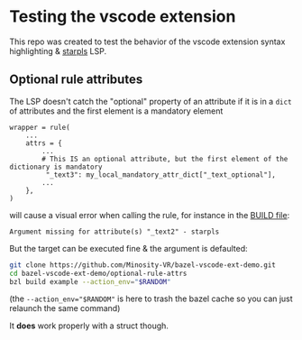 # Testing the vscode extension

This repo was created to test the behavior of the vscode extension syntax highlighting & [starpls](https://github.com/withered-magic/starpls) LSP.

## Optional rule attributes

The LSP doesn't catch the "optional" property of an attribute if it is in a `dict` of attributes and the first element is a mandatory element

```bazel
wrapper = rule(
    ...
    attrs = {
        ...
        # This IS an optional attribute, but the first element of the dictionary is mandatory
         "_text3": my_local_mandatory_attr_dict["_text_optional"],
        ...
    },
)
```

will cause a visual error when calling the rule, for instance in the [BUILD file](./optional-rule-attrs/BUILD):
```
Argument missing for attribute(s) "_text2" - starpls
```

But the target can be executed fine & the argument is defaulted:

```bash
git clone https://github.com/Minosity-VR/bazel-vscode-ext-demo.git
cd bazel-vscode-ext-demo/optional-rule-attrs
bzl build example --action_env="$RANDOM"
```

(the `--action_env="$RANDOM"` is here to trash the bazel cache so you can just relaunch the same command)

It **does** work properly with a struct though.
